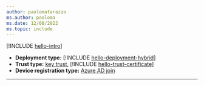 ```yaml
---
author: paolomatarazzo
ms.author: paoloma
ms.date: 12/08/2022
ms.topic: include
---
```


[!INCLUDE [hello-intro](hello-intro.md)]
- **Deployment type:** [!INCLUDE [hello-deployment-hybrid](hello-deployment-hybrid.md)]
- **Trust type:** [key trust](../identity-protection/hello-for-business/hello-how-it-works-technology.md#key-trust), [!INCLUDE [hello-trust-certificate](hello-trust-certificate.md)]
- **Device registration type:** [Azure AD join](../identity-protection/hello-for-business/hello-how-it-works-technology.md#azure-active-directory-join)
---